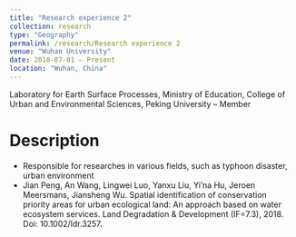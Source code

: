 ```yaml
---
title: "Research experience 2"
collection: research
type: "Geography"
permalink: /research/Research experience 2
venue: "Wuhan University"
date: 2018-07-01 — Present
location: "Wuhan, China"
---
```


Laboratory for Earth Surface Processes, Ministry of Education, College of Urban and Environmental Sciences, Peking University – Member 

Description
======
* Responsible for researches in various fields, such as typhoon disaster, urban environment 
* Jian Peng, An Wang, Lingwei Luo, Yanxu Liu, Yi’na Hu, Jeroen Meersmans, Jiansheng Wu. Spatial identification of conservation priority areas for urban ecological land: An approach based on water ecosystem services. Land Degradation & Development (IF=7.3), 2018. Doi: 10.1002/ldr.3257.
